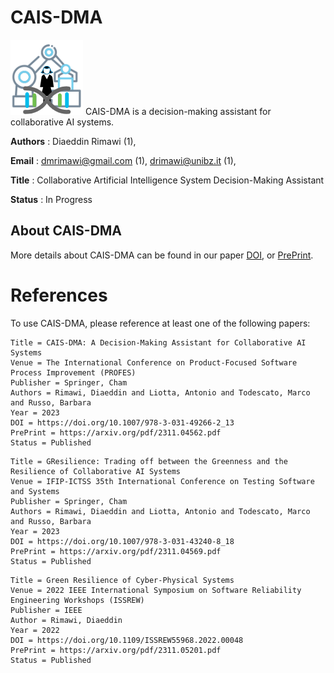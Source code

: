 # CAIS-DMA
![CAIS-DMA Icon](https://github.com/dmrimawi/CAIS-DMA/blob/master/CAIS-DMA.png?raw=true)
CAIS-DMA is a decision-making assistant for collaborative AI systems.

__Authors__ : Diaeddin Rimawi (1), 

__Email__ : dmrimawi@gmail.com (1), drimawi@unibz.it (1), 

__Title__ : Collaborative Artificial Intelligence System Decision-Making Assistant

__Status__ : In Progress

## About CAIS-DMA

More details about CAIS-DMA can be found in our paper [DOI](https://doi.org/10.1007/978-3-031-49266-2_13), or [PrePrint](https://arxiv.org/pdf/2311.04562.pdf).

# References
To use CAIS-DMA, please reference at least one of the following papers:

```
Title = CAIS-DMA: A Decision-Making Assistant for Collaborative AI Systems
Venue = The International Conference on Product-Focused Software Process Improvement (PROFES) 
Publisher = Springer, Cham
Authors = Rimawi, Diaeddin and Liotta, Antonio and Todescato, Marco and Russo, Barbara
Year = 2023
DOI = https://doi.org/10.1007/978-3-031-49266-2_13
PrePrint = https://arxiv.org/pdf/2311.04562.pdf
Status = Published
```
```
Title = GResilience: Trading off between the Greenness and the Resilience of Collaborative AI Systems
Venue = IFIP-ICTSS 35th International Conference on Testing Software and Systems
Publisher = Springer, Cham
Authors = Rimawi, Diaeddin and Liotta, Antonio and Todescato, Marco and Russo, Barbara
Year = 2023
DOI = https://doi.org/10.1007/978-3-031-43240-8_18
PrePrint = https://arxiv.org/pdf/2311.04569.pdf
Status = Published
```
```
Title = Green Resilience of Cyber-Physical Systems
Venue = 2022 IEEE International Symposium on Software Reliability Engineering Workshops (ISSREW)
Publisher = IEEE
Author = Rimawi, Diaeddin
Year = 2022
DOI = https://doi.org/10.1109/ISSREW55968.2022.00048
PrePrint = https://arxiv.org/pdf/2311.05201.pdf
Status = Published
```

